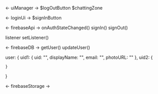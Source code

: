 <- uiManager ->
$logOutButton
$chattingZone

<- loginUi ->
$signInButton

<- firebaseApi ->
onAuthStateChanged()
signIn()
signOut()

listener
setListener()

<- firebaseDB ->
getUser()
updateUser()

user: {
    uid1: {
        uid: "",
        displayName: "",
        email: "",
        photoURL: ""
    },
    uid2: {

    }
}


<- firebaseStorage ->

